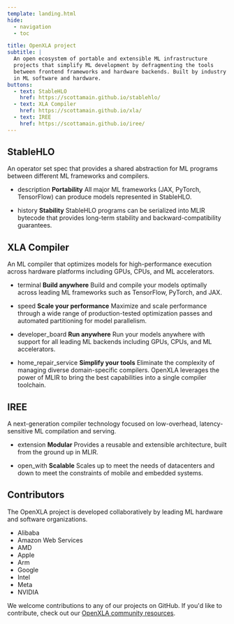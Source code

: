 ```yaml
---
template: landing.html
hide:
  - navigation
  - toc

title: OpenXLA project
subtitle: |
  An open ecosystem of portable and extensible ML infrastructure
  projects that simplify ML development by defragmenting the tools
  between frontend frameworks and hardware backends. Built by industry leaders
  in ML software and hardware.
buttons:
  - text: StableHLO
    href: https://scottamain.github.io/stablehlo/
  - text: XLA Compiler
    href: https://scottamain.github.io/xla/
  - text: IREE
    href: https://scottamain.github.io/iree/
---
```


<section class="oxla-section" markdown>
<div class="oxla-section-inner" markdown>
<div class="oxla-features" markdown>

## StableHLO

An operator set spec that provides a shared abstraction for ML programs between
different ML frameworks and compilers.

+ <span class="material-icon">description</span>
  **Portability**
  All major ML frameworks (JAX, PyTorch, TensorFlow) can produce models
  represented in StableHLO.

+ <span class="material-icon">history</span>
  **Stability**
  StableHLO programs can be serialized into MLIR bytecode that provides
  long-term stability and backward-compatibility guarantees.

## XLA Compiler

An ML compiler that optimizes models for high-performance execution across
hardware platforms including GPUs, CPUs, and ML accelerators.

+ <span class="material-icon">terminal</span>
  **Build anywhere**
  Build and compile your models optimally across leading ML frameworks such as TensorFlow, PyTorch, and JAX.

+ <span class="material-icon">speed</span>
  **Scale your performance**
  Maximize and scale performance through a wide range of production-tested optimization passes and automated partitioning for model parallelism.

+ <span class="material-icon">developer_board</span>
  **Run anywhere**
  Run your models anywhere with support for all leading ML backends including GPUs, CPUs, and ML accelerators.

+ <span class="material-icon">home_repair_service</span>
  **Simplify your tools**
  Eliminate the complexity of managing diverse domain-specific compilers. OpenXLA leverages the power of MLIR to bring the best capabilities into a single compiler toolchain.

## IREE

A next-generation compiler technology focused on low-overhead, latency-sensitive ML compilation and serving.

+ <span class="material-icon">extension</span>
  **Modular**
Provides a reusable and extensible architecture, built from the ground up in MLIR.

+ <span class="material-icon">open_with</span>
  **Scalable**
  Scales up to meet the needs of datacenters and down to meet the constraints of mobile and embedded systems.


</div>
</div>
</section>

<section class="oxla-section black" markdown>
<div class="oxla-section-inner" markdown>
<div class="oxla-community" markdown>

## Contributors

The OpenXLA project is developed collaboratively by leading ML hardware
and software organizations.

+ Alibaba
+ Amazon Web Services
+ AMD
+ Apple
+ Arm
+ Google
+ Intel
+ Meta
+ NVIDIA

We welcome contributions to any of our projects on GitHub. If you'd like to
contribute, check out our
[OpenXLA community resources](https://github.com/openxla/community#readme).

</div>
</div>
</section>
